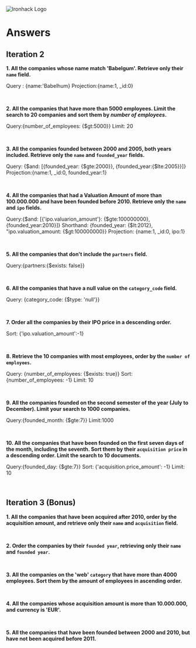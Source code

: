 ![Ironhack Logo](https://i.imgur.com/1QgrNNw.png)

# Answers

## Iteration 2

**1. All the companies whose name match 'Babelgum'. Retrieve only their `name` field.**

Query : {name:'Babelhum}
Projection:{name:1, _id:0}


<br>

**2. All the companies that have more than 5000 employees. Limit the search to 20 companies and sort them by *number of employees*.**

Query:{number_of_employees: {$gt:5000}}
Limit: 20

<br>

**3. All the companies founded between 2000 and 2005, both years included. Retrieve only the `name` and `founded_year` fields.**

Query: {$and: [{founded_year: {$gte:2000}}, {founded_year:{$lte:2005}}]}
Projection:{name:1, _id:0, founded_year:1}

<br>

**4. All the companies that had a Valuation Amount of more than 100.000.000 and have been founded before 2010. Retrieve only the `name` and `ipo` fields.**


Query:{$and: [{'ipo.valuarion_amount'}: {$gte:100000000},{founded_year:2010}]}
Shorthand: {founded_year: {$lt:2012}, "ipo.valuation_amount: {$gt:100000000}}
Projection: {name:1, _id:0, ipo:1}

<br>

**5. All the companies that don't include the `partners` field.**

Query:{partners:{$exists: false}}

<br>

**6. All the companies that have a null value on the `category_code` field.**


Query: {category_code: {$type: 'null'}}

<br>

**7. Order all the companies by their IPO price in a descending order.**


Sort: {'ipo.valuation_amount':-1}

<br>

**8. Retrieve the 10 companies with most employees, order by the `number of employees`.**


Query: {number_of_employees: {$exists: true}}
Sort:{number_of_employees: -1}
Limit: 10

<br>

**9. All the companies founded on the second semester of the year (July to December). Limit your search to 1000 companies.**


Query:{founded_month: {$gte:7}}
Limit:1000

<br>

**10. All the companies that have been founded on the first seven days of the month, including the seventh. Sort them by their `acquisition price` in a descending order. Limit the search to 10 documents.**

Query:{founded_day: {$gte:7}}
Sort: {'acquisition.price_amount': -1}
Limit: 10

<br>

## Iteration 3 (Bonus)

**1. All the companies that have been acquired after 2010, order by the acquisition amount, and retrieve only their `name` and `acquisition` field.**

<!-- Your Query Goes Here -->

<br>

**2. Order the companies by their `founded year`, retrieving only their `name` and `founded year`.**

<!-- Your Query Goes Here -->

<br>

**3. All the companies on the 'web' `category` that have more than 4000 employees. Sort them by the amount of employees in ascending order.**

<!-- Your Query Goes Here -->

<br>

**4. All the companies whose acquisition amount is more than 10.000.000, and currency is 'EUR'.**

<!-- Your Query Goes Here -->

<br>

**5. All the companies that have been founded between 2000 and 2010, but have not been acquired before 2011.**

<!-- Your Query Goes Here -->

<br>


